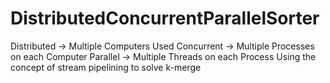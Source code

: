 # DistributedConcurrentParallelSorter
Distributed -> Multiple Computers Used
Concurrent -> Multiple Processes on each Computer
Parallel -> Multiple Threads on each Process
Using the concept of stream pipelining to solve k-merge
